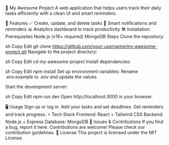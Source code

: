 🚀 My Awesome Project
A web application that helps users track their daily tasks efficiently with a clean UI and smart reminders.

📌 Features
✅ Create, update, and delete tasks
🔔 Smart notifications and reminders
📊 Analytics dashboard to track productivity
🛠️ Installation
Prerequisites
Node.js (v16+ required)
MongoDB
Steps
Clone the repository:

sh
Copy
Edit
git clone https://github.com/your-username/my-awesome-project.git
Navigate to the project directory:

sh
Copy
Edit
cd my-awesome-project
Install dependencies:

sh
Copy
Edit
npm install
Set up environment variables:
Rename .env.example to .env and update the values.

Start the development server:

sh
Copy
Edit
npm run dev
Open http://localhost:3000 in your browser.

🖥️ Usage
Sign up or log in.
Add your tasks and set deadlines.
Get reminders and track progress.
⚡ Tech Stack
Frontend: React + Tailwind CSS
Backend: Node.js + Express
Database: MongoDB
🐛 Issues & Contributions
If you find a bug, report it here.
Contributions are welcome! Please check our contribution guidelines.
📜 License
This project is licensed under the MIT License.
